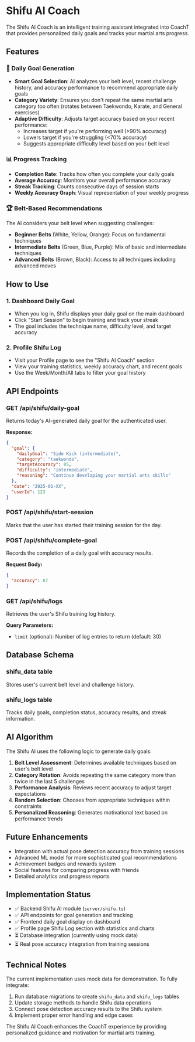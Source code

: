 # Shifu AI Coach

The Shifu AI Coach is an intelligent training assistant integrated into CoachT that provides personalized daily goals and tracks your martial arts progress.

## Features

### 🎯 Daily Goal Generation
- **Smart Goal Selection**: AI analyzes your belt level, recent challenge history, and accuracy performance to recommend appropriate daily goals
- **Category Variety**: Ensures you don't repeat the same martial arts category too often (rotates between Taekwondo, Karate, and General exercises)
- **Adaptive Difficulty**: Adjusts target accuracy based on your recent performance:
  - Increases target if you're performing well (>90% accuracy)
  - Lowers target if you're struggling (<70% accuracy)
  - Suggests appropriate difficulty level based on your belt level

### 📊 Progress Tracking
- **Completion Rate**: Tracks how often you complete your daily goals
- **Average Accuracy**: Monitors your overall performance accuracy
- **Streak Tracking**: Counts consecutive days of session starts
- **Weekly Accuracy Graph**: Visual representation of your weekly progress

### 🏆 Belt-Based Recommendations
The AI considers your belt level when suggesting challenges:
- **Beginner Belts** (White, Yellow, Orange): Focus on fundamental techniques
- **Intermediate Belts** (Green, Blue, Purple): Mix of basic and intermediate techniques
- **Advanced Belts** (Brown, Black): Access to all techniques including advanced moves

## How to Use

### 1. Dashboard Daily Goal
- When you log in, Shifu displays your daily goal on the main dashboard
- Click "Start Session" to begin training and track your streak
- The goal includes the technique name, difficulty level, and target accuracy

### 2. Profile Shifu Log
- Visit your Profile page to see the "Shifu AI Coach" section
- View your training statistics, weekly accuracy chart, and recent goals
- Use the Week/Month/All tabs to filter your goal history

## API Endpoints

### GET /api/shifu/daily-goal
Returns today's AI-generated daily goal for the authenticated user.

**Response:**
```json
{
  "goal": {
    "dailyGoal": "Side Kick (intermediate)",
    "category": "taekwondo",
    "targetAccuracy": 85,
    "difficulty": "intermediate",
    "reasoning": "Continue developing your martial arts skills"
  },
  "date": "2025-01-XX",
  "userId": 123
}
```

### POST /api/shifu/start-session
Marks that the user has started their training session for the day.

### POST /api/shifu/complete-goal
Records the completion of a daily goal with accuracy results.

**Request Body:**
```json
{
  "accuracy": 87
}
```

### GET /api/shifu/logs
Retrieves the user's Shifu training log history.

**Query Parameters:**
- `limit` (optional): Number of log entries to return (default: 30)

## Database Schema

### shifu_data table
Stores user's current belt level and challenge history.

### shifu_logs table
Tracks daily goals, completion status, accuracy results, and streak information.

## AI Algorithm

The Shifu AI uses the following logic to generate daily goals:

1. **Belt Level Assessment**: Determines available techniques based on user's belt level
2. **Category Rotation**: Avoids repeating the same category more than twice in the last 5 challenges
3. **Performance Analysis**: Reviews recent accuracy to adjust target expectations
4. **Random Selection**: Chooses from appropriate techniques within constraints
5. **Personalized Reasoning**: Generates motivational text based on performance trends

## Future Enhancements

- Integration with actual pose detection accuracy from training sessions
- Advanced ML model for more sophisticated goal recommendations
- Achievement badges and rewards system
- Social features for comparing progress with friends
- Detailed analytics and progress reports

## Implementation Status

- ✅ Backend Shifu AI module (`server/shifu.ts`)
- ✅ API endpoints for goal generation and tracking
- ✅ Frontend daily goal display on dashboard
- ✅ Profile page Shifu Log section with statistics and charts
- ⏳ Database integration (currently using mock data)
- ⏳ Real pose accuracy integration from training sessions

## Technical Notes

The current implementation uses mock data for demonstration. To fully integrate:

1. Run database migrations to create `shifu_data` and `shifu_logs` tables
2. Update storage methods to handle Shifu data operations
3. Connect pose detection accuracy results to the Shifu system
4. Implement proper error handling and edge cases

The Shifu AI Coach enhances the CoachT experience by providing personalized guidance and motivation for martial arts training. 